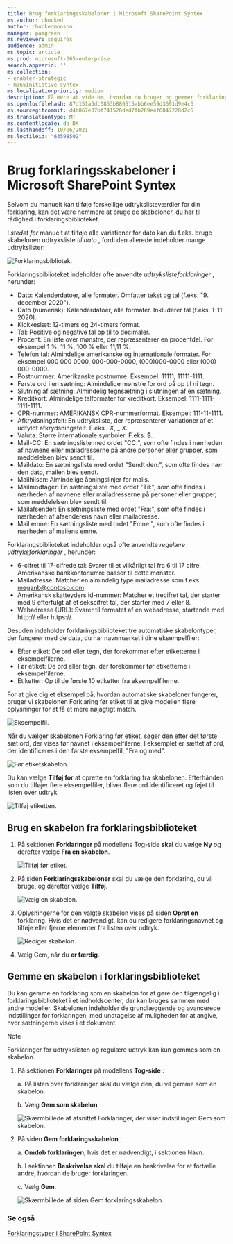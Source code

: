 ```yaml
---
title: Brug forklaringsskabeloner i Microsoft SharePoint Syntex
ms.author: chucked
author: chuckedmonson
manager: pamgreen
ms.reviewer: ssquires
audience: admin
ms.topic: article
ms.prod: microsoft-365-enterprise
search.appverid: ''
ms.collection:
- enabler-strategic
- m365initiative-syntex
ms.localizationpriority: medium
description: Få mere at vide om, hvordan du bruger og gemmer forklaringsskabeloner i Microsoft SharePoint Syntex.
ms.openlocfilehash: 87d151a3dc0863b880515abb6ee59d3691d9e4c6
ms.sourcegitcommit: d4b867e37bf741528ded7fb289e4f6847228d2c5
ms.translationtype: MT
ms.contentlocale: da-DK
ms.lasthandoff: 10/06/2021
ms.locfileid: "63598502"
---
```

# <a name="use-explanation-templates-in-microsoft-sharepoint-syntex"></a>Brug forklaringsskabeloner i Microsoft SharePoint Syntex

Selvom du manuelt kan tilføje forskellige udtrykslisteværdier for din forklaring, kan det være nemmere at bruge de skabeloner, du har til rådighed i forklaringsbiblioteket.

I *stedet for* manuelt at tilføje alle variationer for dato kan du f.eks. bruge skabelonen udtryksliste *til dato* , fordi den allerede indeholder mange udtrykslister:

![Forklaringsbibliotek.](../media/content-understanding/explanation-template.png)

Forklaringsbiblioteket indeholder ofte anvendte *udtrykslisteforklaringer* , herunder:

- Dato: Kalenderdatoer, alle formater. Omfatter tekst og tal (f.eks. "9. december 2020").
- Dato (numerisk): Kalenderdatoer, alle formater. Inkluderer tal (f.eks. 1-11-2020).
- Klokkeslæt: 12-timers og 24-timers format.
- Tal: Positive og negative tal op til to decimaler.
- Procent: En liste over mønstre, der repræsenterer en procentdel. For eksempel 1 %, 11 %, 100 % eller 11,11 %.
- Telefon tal: Almindelige amerikanske og internationale formater. For eksempel 000 000 0000, 000-000-0000, (000)000-0000 eller (000) 000-0000.
- Postnummer: Amerikanske postnumre. Eksempel: 11111, 11111-1111.
- Første ord i en sætning: Almindelige mønstre for ord på op til ni tegn.
- Slutning af sætning: Almindelig tegnsætning i slutningen af en sætning.
- Kreditkort: Almindelige talformater for kreditkort. Eksempel: 1111-1111-1111-1111.
- CPR-nummer: AMERIKANSK CPR-nummerformat. Eksempel: 111-11-1111.
- Afkrydsningsfelt: En udtryksliste, der repræsenterer variationer af et udfyldt afkrydsningsfelt. F.eks _. X_, _ _X_.
- Valuta: Større internationale symboler. F.eks. $.
- Mail-CC: En sætningsliste med ordet "CC:", som ofte findes i nærheden af navnene eller mailadresserne på andre personer eller grupper, som meddelelsen blev sendt til.
- Maildato: En sætningsliste med ordet "Sendt den:", som ofte findes nær den dato, mailen blev sendt.
- Mailhilsen: Almindelige åbningslinjer for mails.
- Mailmodtager: En sætningsliste med ordet "Til:", som ofte findes i nærheden af navnene eller mailadresserne på personer eller grupper, som meddelelsen blev sendt til.
- Mailafsender: En sætningsliste med ordet "Fra:", som ofte findes i nærheden af afsenderens navn eller mailadresse.
- Mail emne: En sætningsliste med ordet "Emne:", som ofte findes i nærheden af mailens emne.

Forklaringsbiblioteket indeholder også ofte anvendte *regulære udtryksforklaringer* , herunder:

- 6-cifret til 17-cifrede tal: Svarer til et vilkårligt tal fra 6 til 17 cifre. Amerikanske bankkontonumre passer til dette mønster.
- Mailadresse: Matcher en almindelig type mailadresse som f.eks meganb@contoso.com.
- Amerikansk skatteyders id-nummer: Matcher et trecifret tal, der starter med 9 efterfulgt af et sekscifret tal, der starter med 7 eller 8.
- Webadresse (URL): Svarer til formatet af en webadresse, startende med http:// eller https://.

Desuden indeholder forklaringsbiblioteket tre automatiske skabelontyper, der fungerer med de data, du har navnmærket i dine eksempelfiler:

- Efter etiket: De ord eller tegn, der forekommer efter etiketterne i eksempelfilerne.
- Før etiket: De ord eller tegn, der forekommer før etiketterne i eksempelfilerne.
- Etiketter: Op til de første 10 etiketter fra eksempelfilerne.

For at give dig et eksempel på, hvordan automatiske skabeloner fungerer, bruger vi skabelonen Forklaring før etiket til at give modellen flere oplysninger for at få et mere nøjagtigt match.

![Eksempelfil.](../media/content-understanding/before-label.png)

Når du vælger skabelonen Forklaring før etiket, søger den efter det første sæt ord, der vises før navnet i eksempelfilerne. I eksemplet er sættet af ord, der identificeres i den første eksempelfil, "Fra og med".

![Før etiketskabelon.](../media/content-understanding/before-label-explanation.png)

Du kan vælge **Tilføj for** at oprette en forklaring fra skabelonen. Efterhånden som du tilføjer flere eksempelfiler, bliver flere ord identificeret og føjet til listen over udtryk.

![Tilføj etiketten.](../media/content-understanding/before-label-add.png)

## <a name="use-a-template-from-the-explanation-library"></a>Brug en skabelon fra forklaringsbiblioteket

1. På sektionen **Forklaringer** på modellens Tog-side **skal** du vælge **Ny** og derefter vælge **Fra en skabelon**.

   ![Tilføj før etiket.](../media/content-understanding/from-template.png)

2.  På siden **Forklaringsskabeloner** skal du vælge den forklaring, du vil bruge, og derefter vælge **Tilføj**.

    ![Vælg en skabelon.](../media/content-understanding/phone-template.png)

3. Oplysningerne for den valgte skabelon vises på siden **Opret en** forklaring. Hvis det er nødvendigt, kan du redigere forklaringsnavnet og tilføje eller fjerne elementer fra listen over udtryk.

    ![Rediger skabelon.](../media/content-understanding/phone-template-live.png)

4. Vælg Gem, når du **er færdig**.

## <a name="save-a-template-to-the-explanation-library"></a>Gemme en skabelon i forklaringsbiblioteket

Du kan gemme en forklaring som en skabelon for at gøre den tilgængelig i forklaringsbiblioteket i et indholdscenter, der kan bruges sammen med andre modeller. Skabelonen indeholder de grundlæggende og avancerede indstillinger for forklaringen, med undtagelse af muligheden for at angive, hvor sætningerne vises i et dokument.

> [!NOTE]
> Forklaringer for udtrykslisten og regulære udtryk kan kun gemmes som en skabelon.

1. På sektionen **Forklaringer** på modellens **Tog-side** :

   a. På listen over forklaringer skal du vælge den, du vil gemme som en skabelon.

   b. Vælg **Gem som skabelon**.

    ![Skærmbillede af afsnittet Forklaringer, der viser indstillingen Gem som skabelon.](../media/content-understanding/explanation-save-as-template.png)

2. På siden **Gem forklaringsskabelon** :

   a. **Omdøb forklaringen**, hvis det er nødvendigt, i sektionen Navn.

   b. I sektionen **Beskrivelse skal** du tilføje en beskrivelse for at fortælle andre, hvordan de bruger forklaringen.

   c. Vælg **Gem**.

    ![Skærmbillede af siden Gem forklaringsskabelon.](../media/content-understanding/save-explanation-template.png)

### <a name="see-also"></a>Se også

[Forklaringstyper i SharePoint Syntex](explanation-types-overview.md)